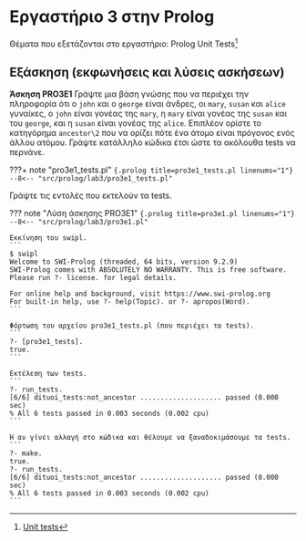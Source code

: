 # Εργαστήριο 3 στην Prolog

Θέματα που εξετάζονται στο εργαστήριο: Prolog Unit Tests[^1]

## Εξάσκηση (εκφωνήσεις και λύσεις ασκήσεων)

**Άσκηση PRO3E1** Γράψτε μια βάση γνώσης που να περιέχει την πληροφορία ότι ο `john`  και ο `george` είναι άνδρες, οι `mary`, `susan` και `alice` γυναίκες, ο `john` είναι γονέας της `mary`, η `mary` είναι γονέας της `susan` και του `george`, και η `susan` είναι γονέας της `alice`. Επιπλέον ορίστε το κατηγόρημα `ancestor\2` που να ορίζει πότε ένα άτομο είναι πρόγονος ενός άλλου ατόμου. Γράψτε κατάλληλο κώδικα έτσι ώστε τα ακόλουθα tests να περνάνε.

???+ note "pro3e1_tests.pl"
    ```{.prolog title=pro3e1_tests.pl linenums="1"}
    --8<-- "src/prolog/lab3/pro3e1_tests.pl"
    ```

Γράψτε τις εντολές που εκτελούν τα tests.

??? note "Λύση άσκησης PRO3E1"
    ```{.prolog title=pro3e1.pl linenums="1"}
    --8<-- "src/prolog/lab3/pro3e1.pl"
    ```

    Εκκίνηση του swipl.
    ```
    $ swipl
    Welcome to SWI-Prolog (threaded, 64 bits, version 9.2.9)
    SWI-Prolog comes with ABSOLUTELY NO WARRANTY. This is free software.
    Please run ?- license. for legal details.

    For online help and background, visit https://www.swi-prolog.org
    For built-in help, use ?- help(Topic). or ?- apropos(Word).
    ```

    Φόρτωση του αρχείου pro3e1_tests.pl (που περιέχει τα tests).
    ```
    ?- [pro3e1_tests].
    true.
    ```

    Εκτέλεση των tests.
    ```
    ?- run_tests.
    [6/6] dituoi_tests:not_ancestor .................... passed (0.000 sec)
    % All 6 tests passed in 0.003 seconds (0.002 cpu)
    ```
    
    Ή αν γίνει αλλαγή στο κώδικα και θέλουμε να ξαναδοκιμάσουμε τα tests.
    ```
    ?- make.
    true.
    ?- run_tests.
    [6/6] dituoi_tests:not_ancestor .................... passed (0.000 sec)
    % All 6 tests passed in 0.003 seconds (0.002 cpu)
    ```

[^1]: [Unit tests](https://www.swi-prolog.org/pldoc/man?section=plunit-intro)
